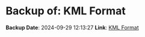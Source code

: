 # Backup of: KML Format

**Backup Date**: 2024-09-29 12:13:27
**Link**: [KML Format](https://przemienniki.net/export/przemienniki.kml)
